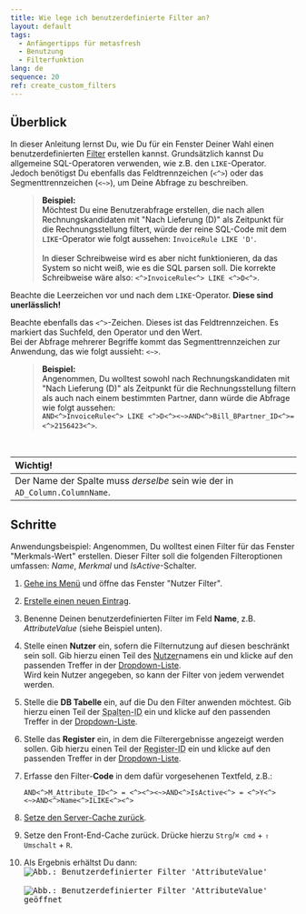 ```yaml
---
title: Wie lege ich benutzerdefinierte Filter an?
layout: default
tags:
  - Anfängertipps für metasfresh
  - Benutzung
  - Filterfunktion
lang: de
sequence: 20
ref: create_custom_filters
---
```


## Überblick
In dieser Anleitung lernst Du, wie Du für ein Fenster Deiner Wahl einen benutzerdefinierten [Filter](Filterfunktion) erstellen kannst. Grundsätzlich kannst Du allgemeine SQL-Operatoren verwenden, wie z.B. den `LIKE`-Operator. Jedoch benötigst Du ebenfalls das Feldtrennzeichen (`<^>`) oder das Segmenttrennzeichen (`<~>`), um Deine Abfrage zu beschreiben.

<p style="margin-left: 40px; padding-left: 15px; border-left: 1px solid #dedede;">
<strong>Beispiel:</strong><br>
Möchtest Du eine Benutzerabfrage erstellen, die nach allen Rechnungskandidaten mit "Nach Lieferung (D)" als Zeitpunkt für die Rechnungsstellung filtert, würde der reine SQL-Code mit dem <code>LIKE</code>-Operator wie folgt aussehen: <code>InvoiceRule LIKE 'D'</code>.<br><br>
In dieser Schreibweise wird es aber nicht funktionieren, da das System so nicht weiß, wie es die SQL parsen soll. Die korrekte Schreibweise wäre also: <code><^>InvoiceRule<^> LIKE <^>D<^></code>.
</p>

<i class="ion-alert filter-alert"></i>Beachte die Leerzeichen vor und nach dem `LIKE`-Operator. **Diese sind unerlässlich!**

<i class="ion-alert filter-alert"></i>Beachte ebenfalls das `<^>`-Zeichen. Dieses ist das Feldtrennzeichen. Es markiert das Suchfeld, den Operator und den Wert.<br>
Bei der Abfrage mehrerer Begriffe kommt das Segmenttrennzeichen zur Anwendung, das wie folgt aussieht: `<~>`.


<p style="margin-left: 40px; padding-left: 15px; border-left: 1px solid #dedede;">
<strong>Beispiel:</strong><br>
Angenommen, Du wolltest sowohl nach Rechnungskandidaten mit "Nach Lieferung (D)" als Zeitpunkt für die Rechnungsstellung filtern als auch nach einem bestimmten Partner, dann würde die Abfrage wie folgt aussehen:<br>
<code>AND<^>InvoiceRule<^> LIKE <^>D<^><~>AND<^>Bill_BPartner_ID<^>=<^>2156423<^></code>.
</p><br>

| **Wichtig!** |
| :--- |
| Der Name der Spalte muss *derselbe* sein wie der in `AD_Column.ColumnName`. |

## Schritte
Anwendungsbeispiel: Angenommen, Du wolltest einen Filter für das Fenster "Merkmals-Wert" erstellen. Dieser Filter soll die folgenden Filteroptionen umfassen: *Name*, *Merkmal* und *IsActive*-Schalter.

1. [Gehe ins Menü](Menu) und öffne das Fenster "Nutzer Filter".
1. [Erstelle einen neuen Eintrag](Neuer_Datensatz_Fenster_Webui).
1. Benenne Deinen benutzerdefinierten Filter im Feld **Name**, z.B. *AttributeValue* (siehe Beispiel unten).
1. Stelle einen **Nutzer** ein, sofern die Filternutzung auf diesen beschränkt sein soll. Gib hierzu einen Teil des [Nutzer](Nutzer_anlegen)namens ein und klicke auf den passenden Treffer in der <a href="Keyboard_Shortcuts_Liste#dropdown" title="Dynamisches Suchfeld (Autocomplete)">Dropdown-Liste</a>.<br>Wird kein Nutzer angegeben, so kann der Filter von jedem verwendet werden.
1. Stelle die **DB Tabelle** ein, auf die Du den Filter anwenden möchtest. Gib hierzu einen Teil der <abbr title="AD_Table_ID">Spalten-ID</abbr> ein und klicke auf den passenden Treffer in der <a href="Keyboard_Shortcuts_Liste#dropdown" title="Dynamisches Suchfeld (Autocomplete)">Dropdown-Liste</a>.
1. Stelle das **Register** ein, in dem die Filterergebnisse angezeigt werden sollen. Gib hierzu einen Teil der <abbr title="AD_Tab_ID">Register-ID</abbr> ein und klicke auf den passenden Treffer in der <a href="Keyboard_Shortcuts_Liste#dropdown" title="Dynamisches Suchfeld (Autocomplete)">Dropdown-Liste</a>.
1. Erfasse den Filter-**Code** in dem dafür vorgesehenen Textfeld, z.B.:

   ```
   AND<^>M_Attribute_ID<^> = <^><^><~>AND<^>IsActive<^> = <^>Y<^><~>AND<^>Name<^>ILIKE<^><^>
   ```

1. [Setze den Server-Cache zurück](../../installation_collection/DE/Wie_resette_ich_den_server_cache).
1. Setze den Front-End-Cache zurück. Drücke hierzu `Strg`/`⌘ cmd` + `⇧ Umschalt` + `R`.
1. Als Ergebnis erhältst Du dann:<br>
  <kbd><img src="https://user-images.githubusercontent.com/15378036/70226875-45935380-175a-11ea-9083-090e6b875989.png" alt="Abb.: Benutzerdefinierter Filter 'AttributeValue'"></kbd>
  <br><br>
  <kbd><img src="https://user-images.githubusercontent.com/15378036/70226881-4cba6180-175a-11ea-951d-27454d572441.png" alt="Abb.: Benutzerdefinierter Filter 'AttributeValue' geöffnet"></kbd>
